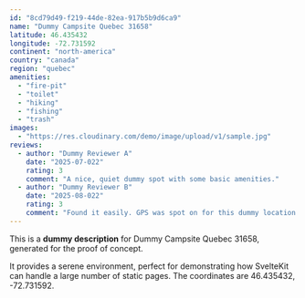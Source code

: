 ```yaml
---
id: "8cd79d49-f219-44de-82ea-917b5b9d6ca9"
name: "Dummy Campsite Quebec 31658"
latitude: 46.435432
longitude: -72.731592
continent: "north-america"
country: "canada"
region: "quebec"
amenities:
  - "fire-pit"
  - "toilet"
  - "hiking"
  - "fishing"
  - "trash"
images:
  - "https://res.cloudinary.com/demo/image/upload/v1/sample.jpg"
reviews:
  - author: "Dummy Reviewer A"
    date: "2025-07-022"
    rating: 3
    comment: "A nice, quiet dummy spot with some basic amenities."
  - author: "Dummy Reviewer B"
    date: "2025-08-022"
    rating: 3
    comment: "Found it easily. GPS was spot on for this dummy location."
---
```


This is a **dummy description** for Dummy Campsite Quebec 31658, generated for the proof of concept.

It provides a serene environment, perfect for demonstrating how SvelteKit can handle a large number of static pages. The coordinates are 46.435432, -72.731592.
